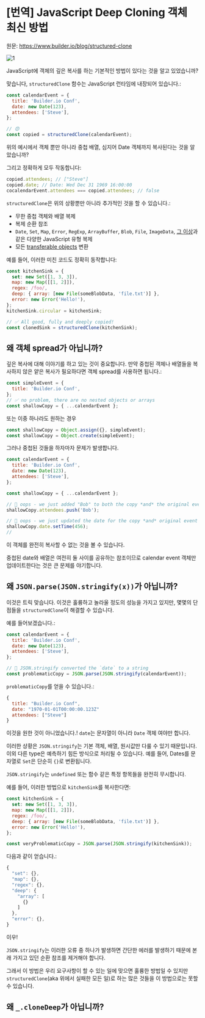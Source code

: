# [번역] JavaScript Deep Cloning 객체 최신 방법

원문: https://www.builder.io/blog/structured-clone

![1](https://user-images.githubusercontent.com/53526987/219279557-d2258315-5a59-42df-8c85-e039710ea3ab.png)

JavaScript에 객체의 깊은 복사를 하는 기본적인 방법이 있다는 것을 알고 있었습니까?

맞습니다, `structuredClone` 함수는 JavaScript 런타임에 내장되어 있습니다.:

```js
const calendarEvent = {
  title: 'Builder.io Conf',
  date: new Date(123),
  attendees: ['Steve'],
};

// 😍
const copied = structuredClone(calendarEvent);
```

위의 예시에서 객체 뿐만 아니라 중첩 배열, 심지어 Date 객체까지 복사된다는 것을 알았습니까?

그리고 정확하게 모두 작동합니다:

```js
copied.attendees; // ["Steve"]
copied.date; // Date: Wed Dec 31 1969 16:00:00
cocalendarEvent.attendees === copied.attendees; // false
```

`structuredClone`은 위의 상황뿐만 아니라 추가적인 것을 할 수 있습니다.:

- 무한 중첩 객체와 배열 복제
- 복제 순환 참조
- `Date`, `Set`, `Map`, `Error`, `RegExp`, `ArrayBuffer`, `Blob`, `File`, `ImageData`, [그 이상](https://developer.mozilla.org/en-US/docs/Web/API/Web_Workers_API/Structured_clone_algorithm#supported_types)과 같은 다양한 JavaScript 유형 복제
- 모든 [transferable objects](https://developer.mozilla.org/en-US/docs/Web/API/Web_Workers_API/Transferable_objects) 변환

예를 들어, 이러한 미친 코드도 정확히 동작합니다:

```js
const kitchenSink = {
  set: new Set([1, 3, 3]),
  map: new Map([[1, 2]]),
  regex: /foo/,
  deep: { array: [new File(someBlobData, 'file.txt')] },
  error: new Error('Hello!'),
};
kitchenSink.circular = kitchenSink;

// ✅ All good, fully and deeply copied!
const clonedSink = structuredClone(kitchenSink);
```

## 왜 객체 spread가 아닙니까?

깊은 복사에 대해 이야기를 하고 있는 것이 중요합니다. 만약 중첩된 객체나 배열들을 복사하지 않은 얕은 복사가 필요하다면 객체 spread를 사용하면 됩니다.:

```js
const simpleEvent = {
  title: 'Builder.io Conf',
};
// ✅ no problem, there are no nested objects or arrays
const shallowCopy = { ...calendarEvent };
```

또는 이중 하나라도 원하는 경우

```js
const shallowCopy = Object.assign({}, simpleEvent);
const shallowCopy = Object.create(simpleEvent);
```

그러나 중첩된 것들을 하자마자 문제가 발생합니다.

```js
const calendarEvent = {
  title: 'Builder.io Conf',
  date: new Date(123),
  attendees: ['Steve'],
};

const shallowCopy = { ...calendarEvent };

// 🚩 oops - we just added "Bob" to both the copy *and* the original event
shallowCopy.attendees.push('Bob');

// 🚩 oops - we just updated the date for the copy *and* original event
shallowCopy.date.setTime(456);
//
```

이 객체를 완전히 복사할 수 없는 것을 볼 수 있습니다.

중첩된 date와 배열은 여전히 둘 사이를 공유하는 참조이므로 calendar event 객체만 업데이트한다는 것은 큰 문제를 야기합니다.

## 왜 `JSON.parse(JSON.stringify(x))`가 아닙니까?

이것은 트릭 맞습니다. 이것은 훌륭하고 놀라울 정도의 성능을 가지고 있지만, 몇몇의 단점들을 `structuredClone`이 해결할 수 있습니다.

예를 들어보겠습니다.:

```js
const calendarEvent = {
  title: 'Builder.io Conf',
  date: new Date(123),
  attendees: ['Steve'],
};

// 🚩 JSON.stringify converted the `date` to a string
const problematicCopy = JSON.parse(JSON.stringify(calendarEvent));
```

`problematicCopy`를 얻을 수 있습니다.:

```js
{
  title: "Builder.io Conf",
  date: "1970-01-01T00:00:00.123Z"
  attendees: ["Steve"]
}
```

이것을 원한 것이 아니었습니다.! `date`는 문자열이 아니라 `Date` 객체 여야만 합니다.

이러한 상황은 `JSON.stringify`는 기본 객체, 배열, 원시값만 다룰 수 있기 때문입니다. 이외 다른 type은 예측하기 힘든 방식으로 처리될 수 있습니다. 예를 들어, Dates를 문자열로 `Set`은 단순히 `{}`로 변환됩니다.

`JSON.stringify`는 `undefined` 또는 함수 같은 특정 항목들을 완전히 무시합니다.

예를 들어, 이러한 방법으로 `kitchenSink`를 복사한다면:

```js
const kitchenSink = {
  set: new Set([1, 3, 3]),
  map: new Map([[1, 2]]),
  regex: /foo/,
  deep: { array: [new File(someBlobData, 'file.txt')] },
  error: new Error('Hello!'),
};

const veryProblematicCopy = JSON.parse(JSON.stringify(kitchenSink));
```

다음과 같이 얻습니다.:

```js
{
  "set": {},
  "map": {},
  "regex": {},
  "deep": {
    "array": [
      {}
    ]
  },
  "error": {},
}
```

이우!

`JSON.stringify`는 이러한 오류 중 하나가 발생하면 간단한 에러를 발생하기 때문에 본래 가지고 있던 순환 참조를 제거해야 합니다.

그래서 이 방법은 우리 요구사항이 할 수 있는 일에 맞으면 훌륭한 방법일 수 있지만 `structuredClone`(aka 위에서 실패한 모든 일)로 하는 많은 것들을 이 방법으로는 못할 수 있습니다.

## 왜 `_.cloneDeep`가 아닙니까?

